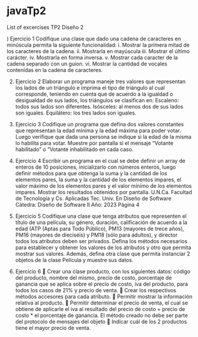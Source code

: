 # javaTp2
List of excercises TP2 Diseño 2

) Ejercicio 1
Codifique una clase que dado una cadena de caracteres en minúscula permita
la siguiente funcionalidad:
i. Mostrar la primera mitad de los caracteres de la cadena.
ii. Mostrarla en mayúscula
iii. Mostrar el último carácter.
iv. Mostrarla en forma inversa.
v. Mostrar cada caracter de la cadena separado con un guion.
vi. Mostrar la cantidad de vocales contenidas en la cadena de caracteres.


2) Ejercicio 2
Elaborar un programa maneje tres valores que representan los lados de un triángulo e imprima el tipo de triángulo al cual corresponde, teniendo en cuenta que de
acuerdo a la igualdad o desigualdad de sus lados, los triángulos se clasifican en:
Escaleno: todos sus lados son diferentes.
Isósceles: al menos dos de sus lados son iguales.
Equilátero: los tres lados son iguales.


3) Ejercicio 3
Codifique un programa que defina dos valores constantes que representan la edad
mínima y la edad máxima para poder votar. Luego verifique que dada una persona
se indique si la edad de la misma lo habilita para votar. Muestre por pantalla si el
mensaje “Votante habilitado” o “Votante inhabilitado en cada caso.
4) Ejercicio 4
Escribir un programa en el cual se debe definir un array de enteros de 10 posiciones, inicializarlo con números enteros, luego definir métodos para que obtenga la
suma y la cantidad de los elementos pares, la suma y la cantidad de los elementos
impares, el valor máximo de los elementos pares y el valor mínimo de los elementos impares. Mostrar los resultados obtenidos por pantalla.
U.N.Ca.
Facultad de Tecnología y Cs. Aplicadas
Tec. Univ. En Diseño de Software
Cátedra: Diseño de Software II
Año: 2023
Página 4


5) Ejercicio 5
Codifique una clase que tenga atributos que representen el título de una película,
su género, duración, calificación de acuerdo a la edad (ATP (Aptas para Todo Público), PM13 (mayores de trece años), PM16 (mayores de dieciséis) y PM18 (sólo
para adultos), y director todos los atributos deben ser privados. Defina los métodos
necesarios para establecer y obtener los valores de los atributos y otro que permita
mostrar sus valores. Además, defina otra clase que permita instanciar 2 objetos de
la clase Película y muestre sus datos.


6) Ejercicio 6
 Crear una clase producto, con los siguientes datos: código del producto,
nombre del mismo, precio de costo, porcentaje de ganancia que se aplica
sobre el precio de costo, iva del producto, para todos los casos de 21% y
precio de venta.
 Crear los respectivos métodos accesores para cada atributo.
 Permitir mostrar la información relativa al producto.
 Permitir determinar el precio de venta, el cual se obtiene de aplicarle el iva al
resultado del precio de costo + precio de costo * el porcentaje de ganancia.
El método creado no debe ser parte del protocolo de mensajes del objeto
 Indicar cuál de los 2 productos tiene el mayor precio de venta.

